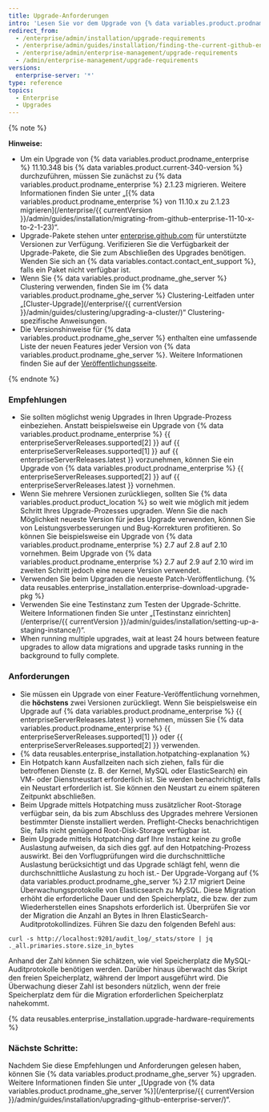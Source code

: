 ```yaml
---
title: Upgrade-Anforderungen
intro: 'Lesen Sie vor dem Upgrade von {% data variables.product.prodname_ghe_server %} diese Empfehlungen und Anforderungen zum Planen Ihrer Upgrade-Strategie.'
redirect_from:
  - /enterprise/admin/installation/upgrade-requirements
  - /enterprise/admin/guides/installation/finding-the-current-github-enterprise-release/
  - /enterprise/admin/enterprise-management/upgrade-requirements
  - /admin/enterprise-management/upgrade-requirements
versions:
  enterprise-server: '*'
type: reference
topics:
  - Enterprise
  - Upgrades
---
```


{% note %}

**Hinweise:**
- Um ein Upgrade von {% data variables.product.prodname_enterprise %} 11.10.348 bis {% data variables.product.current-340-version %} durchzuführen, müssen Sie zunächst zu {% data variables.product.prodname_enterprise %} 2.1.23 migrieren. Weitere Informationen finden Sie unter „[{% data variables.product.prodname_enterprise %} von 11.10.x zu 2.1.23 migrieren](/enterprise/{{ currentVersion }}/admin/guides/installation/migrating-from-github-enterprise-11-10-x-to-2-1-23)“.
- Upgrade-Pakete stehen unter [enterprise.github.com](https://enterprise.github.com/releases) für unterstützte Versionen zur Verfügung. Verifizieren Sie die Verfügbarkeit der Upgrade-Pakete, die Sie zum Abschließen des Upgrades benötigen. Wenden Sie sich an {% data variables.contact.contact_ent_support %}, falls ein Paket nicht verfügbar ist.
- Wenn Sie {% data variables.product.prodname_ghe_server %} Clustering verwenden, finden Sie im {% data variables.product.prodname_ghe_server %} Clustering-Leitfaden unter „[Cluster-Upgrade](/enterprise/{{ currentVersion }}/admin/guides/clustering/upgrading-a-cluster/)“ Clustering-spezifische Anweisungen.
-   Die Versionshinweise für {% data variables.product.prodname_ghe_server %} enthalten eine umfassende Liste der neuen Features jeder Version von {% data variables.product.prodname_ghe_server %}. Weitere Informationen finden Sie auf der [Veröffentlichungsseite](https://enterprise.github.com/releases).

{% endnote %}

### Empfehlungen

- Sie sollten möglichst wenig Upgrades in Ihren Upgrade-Prozess einbeziehen. Anstatt beispielsweise ein Upgrade von {% data variables.product.prodname_enterprise %} {{ enterpriseServerReleases.supported[2] }} auf {{ enterpriseServerReleases.supported[1] }} auf {{ enterpriseServerReleases.latest }} vorzunehmen, können Sie ein Upgrade von {% data variables.product.prodname_enterprise %} {{ enterpriseServerReleases.supported[2] }} auf {{ enterpriseServerReleases.latest }} vornehmen.
- Wenn Sie mehrere Versionen zurückliegen, sollten Sie {% data variables.product.product_location %} so weit wie möglich mit jedem Schritt Ihres Upgrade-Prozesses upgraden. Wenn Sie die nach Möglichkeit neueste Version für jedes Upgrade verwenden, können Sie von Leistungsverbesserungen und Bug-Korrekturen profitieren. So können Sie beispielsweise ein Upgrade von {% data variables.product.prodname_enterprise %} 2.7 auf 2.8 auf 2.10 vornehmen. Beim Upgrade von {% data variables.product.prodname_enterprise %} 2.7 auf 2.9 auf 2.10 wird im zweiten Schritt jedoch eine neuere Version verwendet.
- Verwenden Sie beim Upgraden die neueste Patch-Veröffentlichung. {% data reusables.enterprise_installation.enterprise-download-upgrade-pkg %}
- Verwenden Sie eine Testinstanz zum Testen der Upgrade-Schritte. Weitere Informationen finden Sie unter „[Testinstanz einrichten](/enterprise/{{ currentVersion }}/admin/guides/installation/setting-up-a-staging-instance/)“.
- When running multiple upgrades, wait at least 24 hours between feature upgrades to allow data migrations and upgrade tasks running in the background to fully complete.

### Anforderungen

- Sie müssen ein Upgrade von einer Feature-Veröffentlichung vornehmen, die **höchstens** zwei Versionen zurückliegt. Wenn Sie beispielsweise ein Upgrade auf {% data variables.product.prodname_enterprise %} {{ enterpriseServerReleases.latest }} vornehmen, müssen Sie {% data variables.product.prodname_enterprise %} {{ enterpriseServerReleases.supported[1] }} oder {{ enterpriseServerReleases.supported[2] }} verwenden.
- {% data reusables.enterprise_installation.hotpatching-explanation %}
- Ein Hotpatch kann Ausfallzeiten nach sich ziehen, falls für die betroffenen Dienste (z. B. der Kernel, MySQL oder ElasticSearch) ein VM- oder Dienstneustart erforderlich ist. Sie werden benachrichtigt, falls ein Neustart erforderlich ist. Sie können den Neustart zu einem späteren Zeitpunkt abschließen.
- Beim Upgrade mittels Hotpatching muss zusätzlicher Root-Storage verfügbar sein, da bis zum Abschluss des Upgrades mehrere Versionen bestimmter Dienste installiert werden. Preflight-Checks benachrichtigen Sie, falls nicht genügend Root-Disk-Storage verfügbar ist.
- Beim Upgrade mittels Hotpatching darf Ihre Instanz keine zu große Auslastung aufweisen, da sich dies ggf. auf den Hotpatching-Prozess auswirkt. Bei den Vorflugprüfungen wird die durchschnittliche Auslastung berücksichtigt und das Upgrade schlägt fehl, wenn die durchschnittliche Auslastung zu hoch ist.- Der Upgrade-Vorgang auf {% data variables.product.prodname_ghe_server %} 2.17 migriert Deine Überwachungsprotokolle von Elasticsearch zu MySQL. Diese Migration erhöht die erforderliche Dauer und den Speicherplatz, die bzw. der zum Wiederherstellen eines Snapshots erforderlich ist. Überprüfen Sie vor der Migration die Anzahl an Bytes in Ihren ElasticSearch-Auditprotokollindizes. Führen Sie dazu den folgenden Befehl aus:
``` shell
curl -s http://localhost:9201/audit_log/_stats/store | jq ._all.primaries.store.size_in_bytes
```
Anhand der Zahl können Sie schätzen, wie viel Speicherplatz die MySQL-Auditprotokolle benötigen werden. Darüber hinaus überwacht das Skript den freien Speicherplatz, während der Import ausgeführt wird. Die Überwachung dieser Zahl ist besonders nützlich, wenn der freie Speicherplatz dem für die Migration erforderlichen Speicherplatz nahekommt.

{% data reusables.enterprise_installation.upgrade-hardware-requirements %}

### Nächste Schritte:

Nachdem Sie diese Empfehlungen und Anforderungen gelesen haben, können Sie {% data variables.product.prodname_ghe_server %} upgraden. Weitere Informationen finden Sie unter „[Upgrade von {% data variables.product.prodname_ghe_server %}](/enterprise/{{ currentVersion }}/admin/guides/installation/upgrading-github-enterprise-server/)“.
